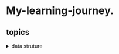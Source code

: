  # My-learning-journey.
## topics
<details>
  <summary>data struture</summary>
  <h1>What is data struture</h1>
  <P>Data structure is a specialized format for organizing, sorting, and manipulating data. It defines the relationship between data and operations that can be performed on data.  Properly designed data structures can provide efficient methods for data retrieval, insertion, deletion, and sorting.</P>

  <details>
    <summary>Topic: 1</summary>
  <discription> 
    <h1> Learn about  arrays and link list </h1>
     <h3>Arrays: </h3> Arrays are allocated in contiguous memory locations, meaning that all elements are stored together in memory. The size of an  array is fixed when it is created. Insertions and deletions can be inefficient in arrays because elements need to be shifted or moved to maintain the contiguous structure. Insertions and deletions at the beginning or middle of an array can take O(n) time on average, where n is the number of elements. Accessing elements in an array is very efficient using index-based access. It takes O(1) time to access an element directly using its index. Access: O(1), Insertions/Deletions at the end: O(1) or O(n) (if reallocation is needed).
     <h3>LinkList: </h3>
      <p>
         Linked lists consist of nodes that are not necessarily stored in contiguous memory locations. Each node contains both data and a          reference (or pointer) to the next node in the list. The size of a linked list can grow dynamically as nodes are added.
         Linked lists are designed for efficient insertions and deletions, especially when they involve adding or removing nodes from the          beginning or middle of the list. These operations generally take O(1) time if you have a reference to the node.
        Accessing elements in a linked list requires traversing from the head node to the desired node, which takes O(n) time on average         in the worst case. Linked lists have higher memory overhead due to the additional memory required for the node pointers.
       Access: O(n), Insertions/Deletions at the beginning/middle: O(1), Insertions/Deletions at the end: O(n) (if traversal is needed).
        </p>
    <br>
    <br>
  </discription>
  </details>
  <details> 
   <summary>LinkLIst Code in C++</summary>
   <discription>
    <h2>Code of linked list </h2>
    <h3>How to create a linked list in C++ and how to append an element at its beginning.</h3>
    <p>
     
     #include <iostream>
     using namespace std; 

     class Node { 
     public: 
       int data;   // For integer data 
       Node *next; // to point next data address 
   
    Node(int data) { 
      this->data = data; 
      next = nullptr; 
    } 
    }; 
     
    // class LinkList represents the link itself and we define methods to append and 
    // display the elements of the link list 
    class LinkList { 
    public: 
      Node *head; 
      LinkList() { head = nullptr; } 
      // Now we define the method to add a new element in the link list 
      void append(int data) {
        Node *newNode = new Node(data);
        if (head == nullptr) { 
          head = newNode;
        } else {
          Node *current = head; // store head pointer value 
          while ( current->next != nullptr) { // this condition works until the next pointer is Nullptr
            current = current->next;
          }
          current->next = newNode;
        }<br>
      }
    
      void display() { 
        Node *current = head; // store head pointer value 
        while (current != nullptr) { //This condition works until the next pointer is Nullptr 
          cout << current->data << " ";
          current = current->next;
        }
        cout << endl;
      }<br>
      // Method to check if the linked list is empty
      bool isEmpty() { return head == nullptr; 
      }
    };
    
    int main() {
      LinkList myList; // create an object. it creates a link list of myList<br>
      myList.append(5);
      myList.append(7);
      myList.append(12);
      myList.display(); 
      return 0; <br>
    }


    
   </discription>
  </details>
  <details>
   <summary>array Fundamental Code</summary>
   <details>
    <summary>Insertion</summary>
    
`      #include <iostream>
       using namespace std;
 
       int main() {
         const int MAX_SIZE = 5; // array maz size
         int arr[MAX_SIZE] = {1, 2, 3, 5};
         int size = sizeof(arr)/sizeof(arr[0]); // current size of array
         int newIndex = 3;
         int newValue = 4;
       
         for(int i = size; i > newIndex; i--){
           arr[i] = arr[i - 1];
         }
       
         arr[newIndex] = newValue;
         
         cout << "Array after Insertion: "<< endl;
         for(int i = 0; i < size; i++){
           cout << arr[i] << " ";
         }
       
       
         return 0;
       }
`
   </details>
<details>
    <summary>Deletion</summary>
 
 `         #include <iostream>
           using namespace std;
           
          int main() {
            const int MAX_SIZE = 5; // array maz size
            int arr[MAX_SIZE] = {1, 2, 3, 4, 5};
            int size = sizeof(arr)/sizeof(arr[0]); // current size of array
          
            int deleteIndex = 3;
          
            for(int i = deleteIndex; i < size -1; i++){
              arr[i] = arr[i + 1];
            }
          
            size--;
            cout << "Array after Insertion: "<< endl;
            for(int i = 0; i < size; i++){
              cout << arr[i] << " ";
            }
          
          
            return 0;
          }
   </details>
   
   
  </details>
</details>

